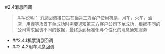 #2.4消息回调

>###说明：
消息回调接口旨在当第三方客户使用机票，用车，火车，酒店，用餐等场景下单成功时需要通知第三方客户公司下单成功，根据不同的公司需求回调不同的数据，最终达到标准化与个性化的消息通知服务

- ##2.4.1机票消息回调
- ##2.4.2用车消息回调